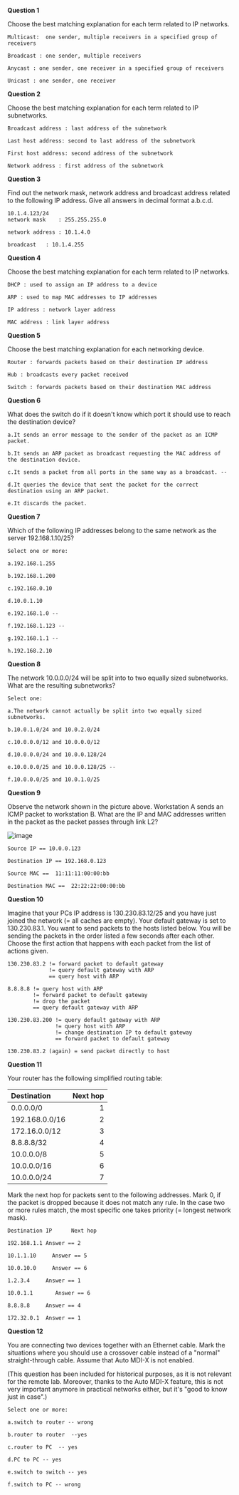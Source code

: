 **Question 1**  

Choose the best matching explanation for each term related to IP networks.
```
Multicast:  one sender, multiple receivers in a specified group of receivers
 
Broadcast : one sender, multiple receivers
 
Anycast : one sender, one receiver in a specified group of receivers
 
Unicast : one sender, one receiver
```

**Question 2**

Choose the best matching explanation for each term related to IP subnetworks.
```
Broadcast address : last address of the subnetwork
 
Last host address: second to last address of the subnetwork
 
First host address: second address of the subnetwork

Network address : first address of the subnetwork
``` 
 
**Question 3**

Find out the network mask, network address and broadcast address related to the following IP address. Give all answers in decimal format a.b.c.d.
```
10.1.4.123/24
network mask	: 255.255.255.0

network address	: 10.1.4.0

broadcast	: 10.1.4.255
```
 
**Question 4**

Choose the best matching explanation for each term related to IP networks.

```
DHCP : used to assign an IP address to a device
 
ARP : used to map MAC addresses to IP addresses
 
IP address : network layer address
 
MAC address : link layer address
``` 
  
**Question 5**  

Choose the best matching explanation for each networking device.
```
Router : forwards packets based on their destination IP address
 
Hub : broadcasts every packet received
 
Switch : forwards packets based on their destination MAC address
```

**Question 6**

What does the switch do if it doesn't know which port it should use to reach the destination device?

```
a.It sends an error message to the sender of the packet as an ICMP packet. 

b.It sends an ARP packet as broadcast requesting the MAC address of the destination device.

c.It sends a packet from all ports in the same way as a broadcast. -- 

d.It queries the device that sent the packet for the correct destination using an ARP packet.

e.It discards the packet. 
```

**Question 7**

Which of the following IP addresses belong to the same network as the server 192.168.1.10/25?
```
Select one or more:

a.192.168.1.255

b.192.168.1.200

c.192.168.0.10

d.10.0.1.10

e.192.168.1.0 --

f.192.168.1.123 --

g.192.168.1.1 --

h.192.168.2.10
```

**Question 8**

The network 10.0.0.0/24 will be split into to two equally sized subnetworks. What are the resulting subnetworks?
```
Select one:

a.The network cannot actually be split into two equally sized subnetworks.

b.10.0.1.0/24 and 10.0.2.0/24

c.10.0.0.0/12 and 10.0.0.0/12

d.10.0.0.0/24 and 10.0.0.128/24

e.10.0.0.0/25 and 10.0.0.128/25 --

f.10.0.0.0/25 and 10.0.1.0/25
```

**Question 9**  

Observe the network shown in the picture above. Workstation A sends an ICMP packet to workstation B. What are the IP and MAC addresses written in the packet as the packet passes through link L2?

![image](https://github.com/saugkim/2023summer_COM_NET_tuni/assets/25344978/29b9b06c-d1a6-4474-862c-57c13e32a15c)
```
Source IP == 10.0.0.123
 
Destination IP == 192.168.0.123
 
Source MAC ==  11:11:11:00:00:bb
 
Destination MAC ==  22:22:22:00:00:bb
```


**Question 10**

Imagine that your PCs IP address is 130.230.83.12/25 and you have just joined the network (= all caches are empty). Your default gateway is set to 130.230.83.1. You want to send packets to the hosts listed below. You will be sending the packets in the order listed a few seconds after each other. Choose the first action that happens with each packet from the list of actions given.

``` 
130.230.83.2 != forward packet to default gateway
             != query default gateway with ARP
             == query host with ARP 
  
8.8.8.8 != query host with ARP 
        != forward packet to default gateway
        != drop the packet
        == query default gateway with ARP
 
130.230.83.200 != query default gateway with ARP 
               != query host with ARP
               != change destination IP to default gateway
               == forward packet to default gateway
 
130.230.83.2 (again) = send packet directly to host
```

**Question 11**

Your router has the following simplified routing table:

|Destination	|Next hop|
|:-- | -:|
|0.0.0.0/0	|1|
|192.168.0.0/16  	|2|
|172.16.0.0/12|	3|
|8.8.8.8/32	|4|
|10.0.0.0/8	|5|
|10.0.0.0/16	|6|
|10.0.0.0/24	|7|


Mark the next hop for packets sent to the following addresses. Mark 0, if the packet is dropped because it does not match any rule. In the case two or more rules match, the most specific one takes priority (= longest network mask).

```
Destination IP  	Next hop

192.168.1.1	Answer == 2

10.1.1.10	  Answer == 5

10.0.10.0	  Answer == 6

1.2.3.4	    Answer == 1 

10.0.1.1	   Answer == 6

8.8.8.8	    Answer == 4

172.32.0.1	Answer == 1
```

 
**Question 12**

You are connecting two devices together with an Ethernet cable. Mark the situations where you should use a crossover cable instead of a "normal" straight-through cable. Assume that Auto MDI-X is not enabled.

(This question has been included for historical purposes, as it is not relevant for the remote lab. Moreover, thanks to the Auto MDI-X feature, this is not very important anymore in practical networks either, but it's "good to know just in case".)

```
Select one or more:

a.switch to router -- wrong

b.router to router  --yes
 
c.router to PC  -- yes

d.PC to PC -- yes

e.switch to switch -- yes

f.switch to PC -- wrong
```
